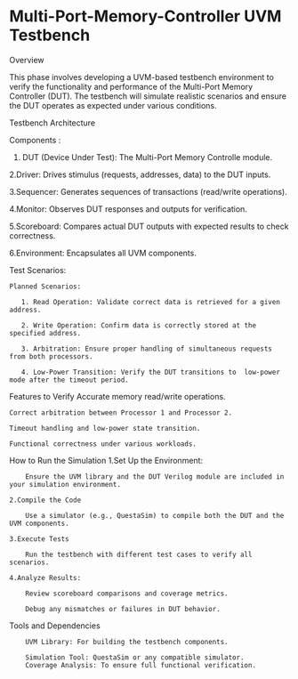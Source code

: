# Multi-Port-Memory-Controller UVM Testbench

Overview

This phase involves developing a UVM-based testbench environment to verify the functionality and performance of the Multi-Port Memory Controller (DUT). 
The testbench will simulate realistic scenarios and ensure the DUT operates as expected under various conditions.

Testbench Architecture

Components :

1. DUT (Device Under Test): The Multi-Port Memory Controlle 
module.

2.Driver: Drives stimulus (requests, addresses, data) to the DUT inputs.

3.Sequencer: Generates sequences of transactions (read/write operations).

4.Monitor: Observes DUT responses and outputs for verification.

5.Scoreboard: Compares actual DUT outputs with expected results to check correctness.

6.Environment: Encapsulates all UVM components.

Test Scenarios: 

    Planned Scenarios:

       1. Read Operation: Validate correct data is retrieved for a given address.

       2. Write Operation: Confirm data is correctly stored at the specified address.

       3. Arbitration: Ensure proper handling of simultaneous requests from both processors.

       4. Low-Power Transition: Verify the DUT transitions to  low-power mode after the timeout period.

Features to Verify
    Accurate memory read/write operations.

    Correct arbitration between Processor 1 and Processor 2.

    Timeout handling and low-power state transition.

    Functional correctness under various workloads.

How to Run the Simulation
    1.Set Up the Environment:

        Ensure the UVM library and the DUT Verilog module are included in your simulation environment.

    2.Compile the Code

        Use a simulator (e.g., QuestaSim) to compile both the DUT and the UVM components.

    3.Execute Tests

        Run the testbench with different test cases to verify all scenarios.

    4.Analyze Results:

        Review scoreboard comparisons and coverage metrics.

        Debug any mismatches or failures in DUT behavior.

Tools and Dependencies

        UVM Library: For building the testbench components.

        Simulation Tool: QuestaSim or any compatible simulator.
        Coverage Analysis: To ensure full functional verification.
